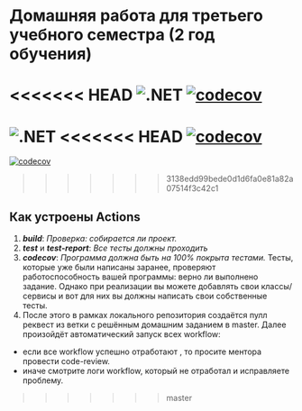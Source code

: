 # Домашняя работа для третьего учебного семестра (2 год обучения)

<<<<<<< HEAD
![.NET](https://github.com/AndrejHorakov/dotnet-homeworks-2/actions/workflows/dotnet.yml/badge.svg)
[![codecov](https://codecov.io/gh/AndrejHorakov/dotnet-homeworks-2/branch/master/graph/badge.svg?token=4c2aeabe-6fe2-4021-a2ea-26bb2c22b342)](https://codecov.io/gh/AndrejHorakov/dotnet-homeworks-2)
=======
![.NET](https://github.com/<AndrejHorakov>/dotnet-homeworks-2/actions/workflows/dotnet.yml/badge.svg)
<<<<<<< HEAD
[![codecov](https://codecov.io/gh/max-arshinov/dotnet-homeworks-2/branch/master/graph/badge.svg?token={token})](https://codecov.io/gh/max-arshinov/dotnet-homeworks-2)
=======
[![codecov](https://codecov.io/gh/max-arshinov/dotnet-homeworks-2/branch/master/graph/badge.svg?token={1f79daec-03c8-405f-bfd8-ef2190668be4})](https://codecov.io/gh/max-arshinov/dotnet-homeworks-2)
>>>>>>> 3138edd99bede0d1d6fa0e81a82a07514f3c42c1

## Как устроены Actions
1. ***build***: *Проверка: собирается ли проект.*
2. ***test*** и ***test-report***: *Все тесты должны проходить*
4. ***codecov***: *Программа должна быть на 100% покрыта тестами.*
Тесты, которые уже были написаны заранее, проверяют работоспособность вашей программы:  верно ли выполнено задание.
Однако при реализации вы можете добавлять свои классы/сервисы и вот для них вы должны написать свои собственные тесты.
5. После этого в рамках локального репозитория создаётся пулл реквест из ветки с решённым домашним заданием в master. Далее произойдёт автоматический запуск всех workflow:
- если все workflow успешно отработают , то просите ментора провести code-review.
- иначе смотрите логи workflow, который не отработал и исправляете проблему.
>>>>>>> master
